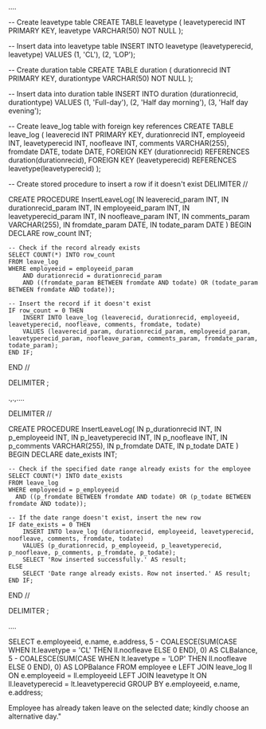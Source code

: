 ....


-- Create leavetype table
CREATE TABLE leavetype (
    leavetyperecid INT PRIMARY KEY,
    leavetype VARCHAR(50) NOT NULL
);

-- Insert data into leavetype table
INSERT INTO leavetype (leavetyperecid, leavetype) VALUES
(1, 'CL'),
(2, 'LOP');

-- Create duration table
CREATE TABLE duration (
    durationrecid INT PRIMARY KEY,
    durationtype VARCHAR(50) NOT NULL
);

-- Insert data into duration table
INSERT INTO duration (durationrecid, durationtype) VALUES
(1, 'Full-day'),
(2, 'Half day morning'),
(3, 'Half day evening');

-- Create leave_log table with foreign key references
CREATE TABLE leave_log (
    leaverecid INT PRIMARY KEY,
    durationrecid INT,
    employeeid INT,
    leavetyperecid INT,
    noofleave INT,
    comments VARCHAR(255),
    fromdate DATE,
    todate DATE,
    FOREIGN KEY (durationrecid) REFERENCES duration(durationrecid),
    FOREIGN KEY (leavetyperecid) REFERENCES leavetype(leavetyperecid)
);

-- Create stored procedure to insert a row if it doesn't exist
DELIMITER //

CREATE PROCEDURE InsertLeaveLog(
    IN leaverecid_param INT,
    IN durationrecid_param INT,
    IN employeeid_param INT,
    IN leavetyperecid_param INT,
    IN noofleave_param INT,
    IN comments_param VARCHAR(255),
    IN fromdate_param DATE,
    IN todate_param DATE
)
BEGIN
    DECLARE row_count INT;

    -- Check if the record already exists
    SELECT COUNT(*) INTO row_count
    FROM leave_log
    WHERE employeeid = employeeid_param
        AND durationrecid = durationrecid_param
        AND ((fromdate_param BETWEEN fromdate AND todate) OR (todate_param BETWEEN fromdate AND todate));

    -- Insert the record if it doesn't exist
    IF row_count = 0 THEN
        INSERT INTO leave_log (leaverecid, durationrecid, employeeid, leavetyperecid, noofleave, comments, fromdate, todate)
        VALUES (leaverecid_param, durationrecid_param, employeeid_param, leavetyperecid_param, noofleave_param, comments_param, fromdate_param, todate_param);
    END IF;
END //

DELIMITER ;

.,.,....

DELIMITER //

CREATE PROCEDURE InsertLeaveLog(
    IN p_durationrecid INT,
    IN p_employeeid INT,
    IN p_leavetyperecid INT,
    IN p_noofleave INT,
    IN p_comments VARCHAR(255),
    IN p_fromdate DATE,
    IN p_todate DATE
)
BEGIN
    DECLARE date_exists INT;

    -- Check if the specified date range already exists for the employee
    SELECT COUNT(*) INTO date_exists
    FROM leave_log
    WHERE employeeid = p_employeeid
      AND ((p_fromdate BETWEEN fromdate AND todate) OR (p_todate BETWEEN fromdate AND todate));

    -- If the date range doesn't exist, insert the new row
    IF date_exists = 0 THEN
        INSERT INTO leave_log (durationrecid, employeeid, leavetyperecid, noofleave, comments, fromdate, todate)
        VALUES (p_durationrecid, p_employeeid, p_leavetyperecid, p_noofleave, p_comments, p_fromdate, p_todate);
        SELECT 'Row inserted successfully.' AS result;
    ELSE
        SELECT 'Date range already exists. Row not inserted.' AS result;
    END IF;
END //

DELIMITER ;



....

SELECT
    e.employeeid,
    e.name,
    e.address,
    5 - COALESCE(SUM(CASE WHEN lt.leavetype = 'CL' THEN ll.noofleave ELSE 0 END), 0) AS CLBalance,
    5 - COALESCE(SUM(CASE WHEN lt.leavetype = 'LOP' THEN ll.noofleave ELSE 0 END), 0) AS LOPBalance
FROM
    employee e
LEFT JOIN
    leave_log ll ON e.employeeid = ll.employeeid
LEFT JOIN
    leavetype lt ON ll.leavetyperecid = lt.leavetyperecid
GROUP BY
    e.employeeid, e.name, e.address;





Employee has already taken leave on the selected date; kindly choose an alternative day."
